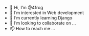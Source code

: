 - 👋 Hi, I’m @4frog
- 👀 I’m interested in Web development
- 🌱 I’m currently learning Django
- 💞️ I’m looking to collaborate on ...
- 📫 How to reach me ...

<!---
4frog/4frog is a ✨ special ✨ repository because its `README.md` (this file) appears on your GitHub profile.
You can click the Preview link to take a look at your changes.
--->
